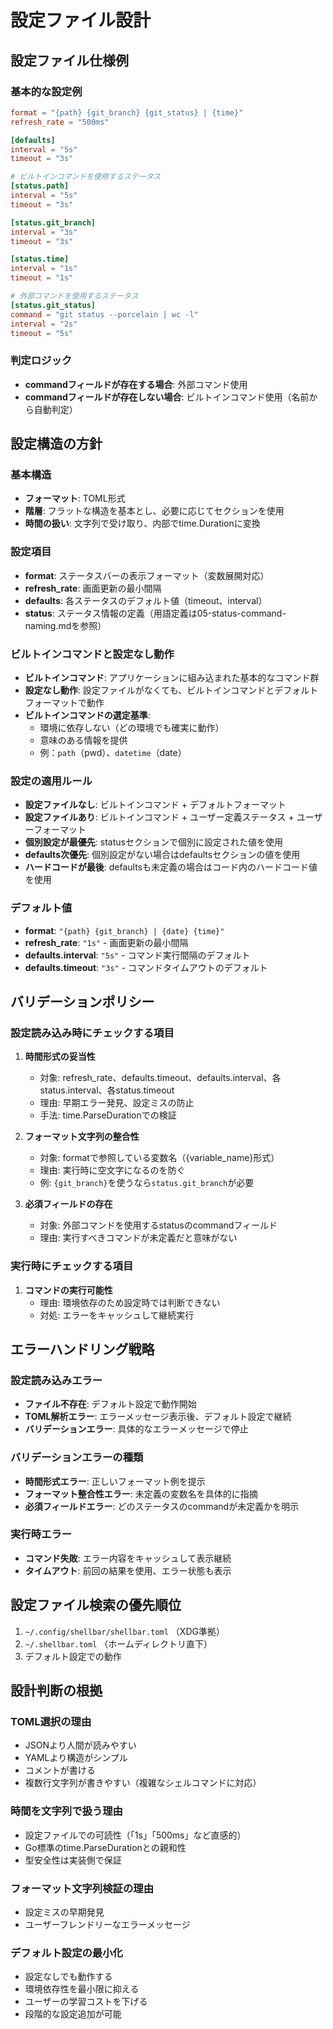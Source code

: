# 設定ファイル設計

## 設定ファイル仕様例

### 基本的な設定例

```toml
format = "{path} {git_branch} {git_status} | {time}"
refresh_rate = "500ms"

[defaults]
interval = "5s"
timeout = "3s"

# ビルトインコマンドを使用するステータス
[status.path]
interval = "5s"
timeout = "3s"

[status.git_branch]
interval = "3s"
timeout = "3s"

[status.time]
interval = "1s"
timeout = "1s"

# 外部コマンドを使用するステータス
[status.git_status]
command = "git status --porcelain | wc -l"
interval = "2s"
timeout = "5s"
```

### 判定ロジック

- **commandフィールドが存在する場合**: 外部コマンド使用
- **commandフィールドが存在しない場合**: ビルトインコマンド使用（名前から自動判定）

## 設定構造の方針

### 基本構造

- **フォーマット**: TOML形式
- **階層**: フラットな構造を基本とし、必要に応じてセクションを使用
- **時間の扱い**: 文字列で受け取り、内部でtime.Durationに変換

### 設定項目

- **format**: ステータスバーの表示フォーマット（変数展開対応）
- **refresh_rate**: 画面更新の最小間隔
- **defaults**: 各ステータスのデフォルト値（timeout、interval）
- **status**: ステータス情報の定義（用語定義は05-status-command-naming.mdを参照）

### ビルトインコマンドと設定なし動作

- **ビルトインコマンド**: アプリケーションに組み込まれた基本的なコマンド群
- **設定なし動作**: 設定ファイルがなくても、ビルトインコマンドとデフォルトフォーマットで動作
- **ビルトインコマンドの選定基準**:
  - 環境に依存しない（どの環境でも確実に動作）
  - 意味のある情報を提供
  - 例：`path`（pwd）、`datetime`（date）

### 設定の適用ルール

- **設定ファイルなし**: ビルトインコマンド + デフォルトフォーマット
- **設定ファイルあり**: ビルトインコマンド + ユーザー定義ステータス + ユーザーフォーマット
- **個別設定が最優先**: statusセクションで個別に設定された値を使用
- **defaults次優先**: 個別設定がない場合はdefaultsセクションの値を使用
- **ハードコードが最後**: defaultsも未定義の場合はコード内のハードコード値を使用

### デフォルト値

- **format**: `"{path} {git_branch} | {date} {time}"`
- **refresh_rate**: `"1s"` - 画面更新の最小間隔
- **defaults.interval**: `"5s"` - コマンド実行間隔のデフォルト
- **defaults.timeout**: `"3s"` - コマンドタイムアウトのデフォルト

## バリデーションポリシー

### 設定読み込み時にチェックする項目

1. **時間形式の妥当性**
   - 対象: refresh_rate、defaults.timeout、defaults.interval、各status.interval、各status.timeout
   - 理由: 早期エラー発見、設定ミスの防止
   - 手法: time.ParseDurationでの検証

2. **フォーマット文字列の整合性**
   - 対象: formatで参照している変数名（{variable_name}形式）
   - 理由: 実行時に空文字になるのを防ぐ
   - 例: `{git_branch}`を使うなら`status.git_branch`が必要

3. **必須フィールドの存在**
   - 対象: 外部コマンドを使用するstatusのcommandフィールド
   - 理由: 実行すべきコマンドが未定義だと意味がない

### 実行時にチェックする項目

1. **コマンドの実行可能性**
   - 理由: 環境依存のため設定時では判断できない
   - 対処: エラーをキャッシュして継続実行

## エラーハンドリング戦略

### 設定読み込みエラー

- **ファイル不存在**: デフォルト設定で動作開始
- **TOML解析エラー**: エラーメッセージ表示後、デフォルト設定で継続
- **バリデーションエラー**: 具体的なエラーメッセージで停止

### バリデーションエラーの種類

- **時間形式エラー**: 正しいフォーマット例を提示
- **フォーマット整合性エラー**: 未定義の変数名を具体的に指摘
- **必須フィールドエラー**: どのステータスのcommandが未定義かを明示

### 実行時エラー

- **コマンド失敗**: エラー内容をキャッシュして表示継続
- **タイムアウト**: 前回の結果を使用、エラー状態も表示

## 設定ファイル検索の優先順位

1. `~/.config/shellbar/shellbar.toml` （XDG準拠）
2. `~/.shellbar.toml` （ホームディレクトリ直下）
3. デフォルト設定での動作

## 設計判断の根拠

### TOML選択の理由

- JSONより人間が読みやすい
- YAMLより構造がシンプル
- コメントが書ける
- 複数行文字列が書きやすい（複雑なシェルコマンドに対応）

### 時間を文字列で扱う理由

- 設定ファイルでの可読性（「1s」「500ms」など直感的）
- Go標準のtime.ParseDurationとの親和性
- 型安全性は実装側で保証

### フォーマット文字列検証の理由

- 設定ミスの早期発見
- ユーザーフレンドリーなエラーメッセージ

### デフォルト設定の最小化

- 設定なしでも動作する
- 環境依存性を最小限に抑える
- ユーザーの学習コストを下げる
- 段階的な設定追加が可能
